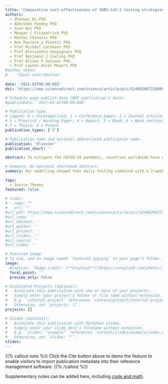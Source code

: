 ```yaml
---
title: 'Comparative cost-effectiveness of SARS-CoV-2 testing strategies in the USA: a modelling study'
authors:
  - Zhanwei Du PhD 
  - Abhishek Pandey PhD
  - Yuan Bai PhD
  - Meagan C Fitzpatrick PhD
  - Matteo Chinazzi PhD
  - Ana Pastore y Piontti PhD
  - Prof Michael Lachmann PhD
  - Prof Alessandro Vespignani PhD 
  - Prof Benjamin J Cowling PhD 
  - Prof Alison P Galvani PhD 
  - Prof Lauren Ancel Meyers PhD
#author_notes:
#  - 'Equal contribution'
 
date: '2021-03T00:00:00Z'
doi: 'https://www.sciencedirect.com/science/article/pii/S2468266721000025#ceab10'

# Schedule page publish date (NOT publication's date).
#publishDate: '2017-01-01T00:00:00Z'

# Publication type.
# Legend: 0 = Uncategorized; 1 = Conference paper; 2 = Journal article;
# 3 = Preprint / Working Paper; 4 = Report; 5 = Book; 6 = Book section;
# 7 = Thesis; 8 = Patent
publication_types: ['2']

# Publication name and optional abbreviated publication name.
publication: 'Elsevier'
publication_short: ''

abstract: To mitigate the COVID-19 pandemic, countries worldwide have enacted unprecedented movement restrictions, physical distancing measures, and face mask requirements. Until safe and efficacious vaccines or antiviral drugs become widely available, viral testing remains the primary mitigation measure for rapid identification and isolation of infected individuals. We aimed to assess the economic trade-offs of expanding and accelerating testing for severe acute respiratory syndrome coronavirus 2 (SARS-CoV-2) across the USA in different transmission scenarios.

# Summary. An optional shortened abstract.
summary: Our modelling showed that daily testing combined with a 2-week isolation period was the most costly strategy considered, reflecting increased costs with greater test frequency and length of isolation period. Assuming a societal willingness to pay of US$100 000 per YLL averted and a price of $5 per test, the strategy most likely to be cost-effective under a rapid transmission scenario (Re of 2·2) is weekly testing followed by a 2-week isolation period subsequent to a positive test result. Under low transmission scenarios (Re of 1·2), monthly testing of the population followed by 1-week isolation rather than 2-week isolation is likely to be most cost-effective. Expanded surveillance testing is more likely to be cost-effective than the status-quo testing strategy if the price per test is less than $75 across all transmission rates considered.

tags:
  - Source Themes
featured: false

# links:
# - name: ""
#   url: ""
#url_pdf: https://www.sciencedirect.com/science/article/pii/S2468266721000025/pdfft?md5=6470ebf07781d5fef96e238f69c304b6&pid=1-s2.0-S2468266721000025-main.pdf
#url_code: ''
#url_dataset: ''
#url_poster: ''
#url_project: ''
#url_slides: ''
#url_source: ''
#url_video: ''

# Featured image
# To use, add an image named `featured.jpg/png` to your page's folder.
image:
  #caption: 'Image credit: [**Unsplash**](https://unsplash.com/photos/jdD8gXaTZsc)'
  focal_point: ''
  preview_only: false

# Associated Projects (optional).
#   Associate this publication with one or more of your projects.
#   Simply enter your project's folder or file name without extension.
#   E.g. `internal-project` references `content/project/internal-project/index.md`.
#   Otherwise, set `projects: []`.
projects: []

# Slides (optional).
#   Associate this publication with Markdown slides.
#   Simply enter your slide deck's filename without extension.
#   E.g. `slides: "example"` references `content/slides/example/index.md`.
#   Otherwise, set `slides: ""`.
slides:
---
```


{{% callout note %}}
Click the _Cite_ button above to demo the feature to enable visitors to import publication metadata into their reference management software.
{{% /callout %}}

Supplementary notes can be added here, including [code and math](https://wowchemy.com/docs/content/writing-markdown-latex/).
